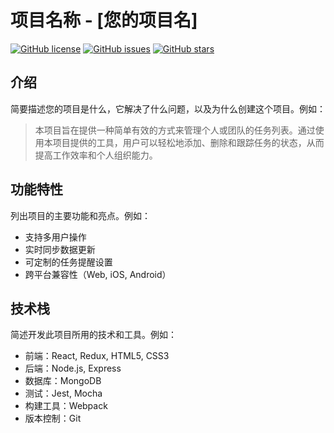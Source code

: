 # 项目名称 - [您的项目名]

[![GitHub license](https://img.shields.io/github/license/yourusername/yourrepository)](https://github.com/yourusername/yourrepository/blob/master/LICENSE)
[![GitHub issues](https://img.shields.io/github/issues/yourusername/yourrepository)](https://github.com/yourusername/yourrepository/issues)
[![GitHub stars](https://img.shields.io/github/stars/yourusername/yourrepository)](https://github.com/yourusername/yourrepository/stargazers)

## 介绍
简要描述您的项目是什么，它解决了什么问题，以及为什么创建这个项目。例如：
> 本项目旨在提供一种简单有效的方式来管理个人或团队的任务列表。通过使用本项目提供的工具，用户可以轻松地添加、删除和跟踪任务的状态，从而提高工作效率和个人组织能力。

## 功能特性
列出项目的主要功能和亮点。例如：
- 支持多用户操作
- 实时同步数据更新
- 可定制的任务提醒设置
- 跨平台兼容性（Web, iOS, Android）

## 技术栈
简述开发此项目所用的技术和工具。例如：
- 前端：React, Redux, HTML5, CSS3
- 后端：Node.js, Express
- 数据库：MongoDB
- 测试：Jest, Mocha
- 构建工具：Webpack
- 版本控制：Git
